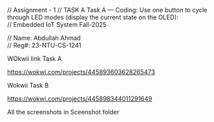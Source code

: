 // Assignment - 1
// TASK A
Task A — Coding: Use one button to cycle through LED modes (display the current state on 
the OLED):  
// Embedded IoT System Fall-2025 
 
// Name: Abdullah Ahmad                  
// Reg#: 23-NTU-CS-1241

WOkwii link Task A

https://wokwi.com/projects/445893603628265473

Wokwii Task B

https://wokwi.com/projects/445898344011291649

All the screenshots in Sceenshot folder
